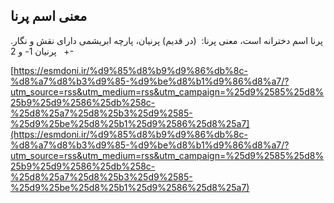 ## معنی اسم پرنا


پرنا اسم دخترانه است، معنی پرنا:  (در قدیم) پرنیان، پارچه‌ ابریشمی دارای نقش و نگار. +   پرنیان 1- و 2-

[https://esmdoni.ir/%d9%85%d8%b9%d9%86%db%8c-%d8%a7%d8%b3%d9%85-%d9%be%d8%b1%d9%86%d8%a7/?utm_source=rss&utm_medium=rss&utm_campaign=%25d9%2585%25d8%25b9%25d9%2586%25db%258c-%25d8%25a7%25d8%25b3%25d9%2585-%25d9%25be%25d8%25b1%25d9%2586%25d8%25a7](https://esmdoni.ir/%d9%85%d8%b9%d9%86%db%8c-%d8%a7%d8%b3%d9%85-%d9%be%d8%b1%d9%86%d8%a7/?utm_source=rss&utm_medium=rss&utm_campaign=%25d9%2585%25d8%25b9%25d9%2586%25db%258c-%25d8%25a7%25d8%25b3%25d9%2585-%25d9%25be%25d8%25b1%25d9%2586%25d8%25a7) 